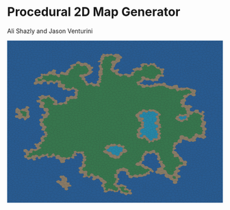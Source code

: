 # Procedural 2D Map Generator

Ali Shazly and Jason Venturini

![map](https://github.com/AliShazly/map-generator/blob/master/images/voro.png "map")